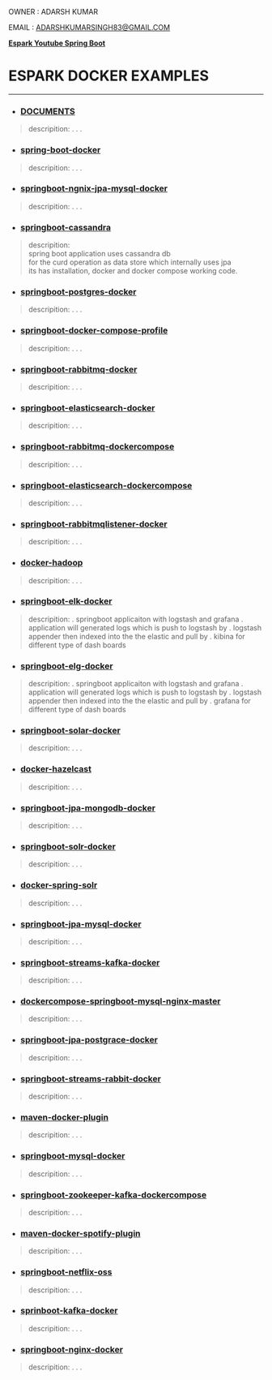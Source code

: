 
OWNER : ADARSH KUMAR 

EMAIL : ADARSHKUMARSINGH83@GMAIL.COM

**[Espark Youtube Spring Boot ](https://www.youtube.com/c/AdarshKumarSingh83/playlists)**

# ESPARK DOCKER EXAMPLES 
---------------------------------------------


* ### [DOCUMENTS](https://github.com/adarshkumarsingh83/docker/tree/master/DOCUMENTS)					
> descripition:
> .
> .
> .

* ### [spring-boot-docker](https://github.com/adarshkumarsingh83/docker/tree/master/spring-boot-docker)
> descripition:
> .
> .
> .

* ### [springboot-ngnix-jpa-mysql-docker](https://github.com/adarshkumarsingh83/docker/tree/master/springboot-ngnix-jpa-mysql-docker)
> descripition:
> .
> .
> .

* ### [springboot-cassandra](https://github.com/adarshkumarsingh83/docker/tree/master/springboot-cassandra)
> descripition: \
> spring boot application uses cassandra db \
> for the curd operation as data store which internally uses jpa \
> its has installation, docker and docker compose working code.

* ### [springboot-postgres-docker](https://github.com/adarshkumarsingh83/docker/tree/master/springboot-postgres-docker)
> descripition:
> .
> .
> .

* ### [springboot-docker-compose-profile](https://github.com/adarshkumarsingh83/docker/tree/master/springboot-docker-compose-profile)
> descripition:
> .
> .
> .

* ### [springboot-rabbitmq-docker](https://github.com/adarshkumarsingh83/docker/tree/master/springboot-rabbitmq-docker)
> descripition:
> .
> .
> .

* ### [springboot-elasticsearch-docker](https://github.com/adarshkumarsingh83/docker/tree/master/springboot-elasticsearch-docker)
> descripition:
> .
> .
> .

* ### [springboot-rabbitmq-dockercompose](https://github.com/adarshkumarsingh83/docker/tree/master/springboot-rabbitmq-dockercompose)
> descripition:
> .
> .
> .

* ### [springboot-elasticsearch-dockercompose](https://github.com/adarshkumarsingh83/docker/tree/master/springboot-elasticsearch-dockercompose)
> descripition:
> .
> .
> .

* ### [springboot-rabbitmqlistener-docker](https://github.com/adarshkumarsingh83/docker/tree/master/springboot-rabbitmqlistener-docker)
> descripition:
> .
> .
> .

* ### [docker-hadoop](https://github.com/adarshkumarsingh83/docker/tree/master/docker-hadoop)
> descripition:
> .
> .
> .

* ### [springboot-elk-docker](https://github.com/adarshkumarsingh83/docker/tree/master/springboot-elk-docker)
> descripition:
> . springboot applicaiton with logstash and grafana 
> . application will generated logs which is push to logstash by 
> . logstash appender then indexed into the the elastic and pull by 
> . kibina for different type of dash boards 

* ### [springboot-elg-docker](https://github.com/adarshkumarsingh83/docker/tree/master/springboot-elg-docker)
> descripition:
> . springboot applicaiton with logstash and grafana 
> . application will generated logs which is push to logstash by 
> . logstash appender then indexed into the the elastic and pull by 
> . grafana for different type of dash boards 

* ### [springboot-solar-docker](https://github.com/adarshkumarsingh83/docker/tree/master/springboot-solar-docker)
> descripition:
> .
> .
> .

* ### [docker-hazelcast](https://github.com/adarshkumarsingh83/docker/tree/master/docker-hazelcast)
> descripition:
> .
> .
> .

* ### [springboot-jpa-mongodb-docker](https://github.com/adarshkumarsingh83/docker/tree/master/springboot-jpa-mongodb-docker)
> descripition:
> .
> .
> .

* ### [springboot-solr-docker](https://github.com/adarshkumarsingh83/docker/tree/master/springboot-solr-docker)
> descripition:
> .
> .
> .

* ### [docker-spring-solr](https://github.com/adarshkumarsingh83/docker/tree/master/docker-spring-solr)
> descripition:
> .
> .
> .

* ### [springboot-jpa-mysql-docker](https://github.com/adarshkumarsingh83/docker/tree/master/springboot-jpa-mysql-docker)
> descripition:
> .
> .
> .

* ### [springboot-streams-kafka-docker](https://github.com/adarshkumarsingh83/docker/tree/master/springboot-streams-kafka-docker)
> descripition:
> .
> .
> .

* ### [dockercompose-springboot-mysql-nginx-master](https://github.com/adarshkumarsingh83/docker/tree/master/dockercompose-springboot-mysql-nginx-master)
> descripition:
> .
> .
> .

* ### [springboot-jpa-postgrace-docker](https://github.com/adarshkumarsingh83/docker/tree/master/springboot-jpa-postgrace-docker)
> descripition:
> .
> .
> .

* ### [springboot-streams-rabbit-docker](https://github.com/adarshkumarsingh83/docker/tree/master/springboot-streams-rabbit-docker)
> descripition:
> .
> .
> .

* ### [maven-docker-plugin](https://github.com/adarshkumarsingh83/docker/tree/master/maven-docker-plugin)
> descripition:
> .
> .
> .

* ### [springboot-mysql-docker](https://github.com/adarshkumarsingh83/docker/tree/master/springboot-mysql-docker)
> descripition:
> .
> .
> .

* ### [springboot-zookeeper-kafka-dockercompose](https://github.com/adarshkumarsingh83/docker/tree/master/springboot-zookeeper-kafka-dockercompose)
> descripition:
> .
> .
> .

* ### [maven-docker-spotify-plugin](https://github.com/adarshkumarsingh83/docker/tree/master/maven-docker-spotify-plugin)
> descripition:
> .
> .
> .

* ### [springboot-netflix-oss](https://github.com/adarshkumarsingh83/docker/tree/master/springboot-netflix-oss)
> descripition:
> .
> .
> .

* ### [sprinboot-kafka-docker](https://github.com/adarshkumarsingh83/docker/tree/master/sprinboot-kafka-docker)
> descripition:
> .
> .
> .

* ### [springboot-nginx-docker](https://github.com/adarshkumarsingh83/docker/tree/master/springboot-nginx-docker)
> descripition:
> .
> .
> .
